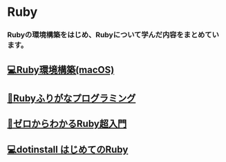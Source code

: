 # Ruby

### Rubyの環境構築をはじめ、Rubyについて学んだ内容をまとめています。

## [💻Ruby環境構築(macOS)](https://github.com/YSWEngineer/ruby/blob/main/document/Ruby%E7%92%B0%E5%A2%83%E6%A7%8B%E7%AF%89(macOS).md)

## [📖Rubyふりがなプログラミング](https://github.com/YSWEngineer/ruby/blob/main/document/Ruby%E3%81%B5%E3%82%8A%E3%81%8C%E3%81%AA%E3%83%97%E3%83%AD%E3%82%B0%E3%83%A9%E3%83%9F%E3%83%B3%E3%82%B0.md)

## [📖ゼロからわかるRuby超入門](https://github.com/YSWEngineer/ruby/blob/main/document/%E3%82%BC%E3%83%AD%E3%81%8B%E3%82%89%E3%82%8F%E3%81%8B%E3%82%8BRuby%E8%B6%85%E5%85%A5%E9%96%80.md)

## [💻dotinstall はじめてのRuby](https://github.com/YSWEngineer/ruby/blob/main/document/dotinstall%E3%81%AF%E3%81%98%E3%82%81%E3%81%A6%E3%81%AERuby.md)
